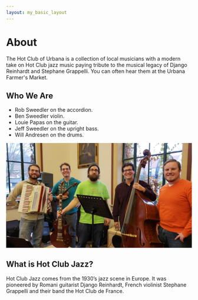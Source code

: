 ```yaml
---
layout: my_basic_layout
---
```


# About

The Hot Club of Urbana is a collection of local musicians with a modern take on Hot Club jazz music paying tribute to the musical legacy of Django Reinhardt and Stephane Grappelli. You can often hear them at the Urbana Farmer's Market.

## Who We Are
- Rob Sweedler on the accordion. 
- Ben Sweedler violin. 
- Louie Papas on the guitar.
- Jeff Sweedler on the upright bass.
- Will Andresen on the drums.

![Band lineup](/img/band_lineup.jpg)

## What is Hot Club Jazz?
Hot Club Jazz comes from the 1930’s jazz scene in Europe. It was pioneered by Romani guitarist Django Reinhardt, French violinist Stephane Grappelli and their band the Hot Club de France.